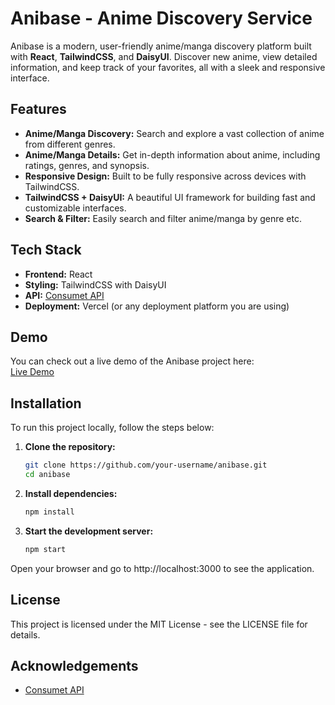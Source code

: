 # Anibase - Anime Discovery Service

Anibase is a modern, user-friendly anime/manga discovery platform built with **React**, **TailwindCSS**, and **DaisyUI**. Discover new anime, view detailed information, and keep track of your favorites, all with a sleek and responsive interface.


## Features

- **Anime/Manga Discovery:** Search and explore a vast collection of anime from different genres.
- **Anime/Manga  Details:** Get in-depth information about anime, including ratings, genres, and synopsis.
- **Responsive Design:** Built to be fully responsive across devices with TailwindCSS.
- **TailwindCSS + DaisyUI:** A beautiful UI framework for building fast and customizable interfaces.
- **Search & Filter:** Easily search and filter anime/manga by genre etc.


## Tech Stack

- **Frontend:** React
- **Styling:** TailwindCSS with DaisyUI
- **API:** [Consumet API](https://docs.consumet.org/)
- **Deployment:** Vercel (or any deployment platform you are using)

## Demo

You can check out a live demo of the Anibase project here:  
[Live Demo](https://www.anibase.xyz/)

## Installation
To run this project locally, follow the steps below:

1. **Clone the repository:**
   ```bash
   git clone https://github.com/your-username/anibase.git
   cd anibase

2. **Install dependencies:**
   ```bash
   npm install


3. **Start the development server:**
   ```bash
   npm start


Open your browser and go to http://localhost:3000 to see the application.


## License
This project is licensed under the MIT License - see the LICENSE file for details.

## Acknowledgements
- [Consumet API](https://github.com/consumet/api.consumet.org)


